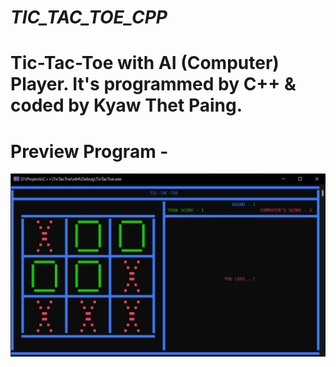 # _TIC_TAC_TOE_CPP_
#     Tic-Tac-Toe with AI (Computer) Player. It's programmed by C++ &amp; coded by Kyaw Thet Paing.

# Preview Program - 
![Preview](/TicTacToe/preview.png?raw=true "Preview")
